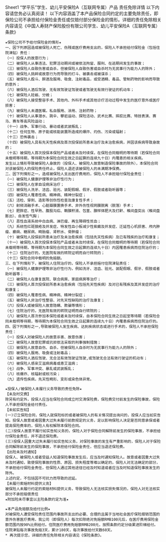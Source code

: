 Sheet1
	“学平乐”学生、幼儿平安保险A（互联网专属）产品
	责任免除详情
	以下内容请您务必认真阅读！
	以下内容涵盖了本产品保险合同约定的主要免除责任，即保险公司不承担给付保险金责任或仅赔付部分保险金的情形。详细的责任免除相关内容请见《中国人寿财产保险股份有限公司学生、幼儿平安保险A（互联网专属）条款》
	 
	★保险公司不予给付保险金的情形★
	一、因下列原因造成被保险人死亡、伤残或医疗费用支出的，保险人不承担给付保险金（包括住院津贴）责任：
	（一）投保人的故意行为；
	（二）被保险人从事违法、犯罪活动期间或被依法拘留、服刑、在逃期间发生的事故；
	（三）被保险人自致伤害或自杀，但被保险人自致伤害或自杀时为无民事行为能力人的除外；
	（四）被保险人挑衅或故意行为而导致的打斗、被袭击或被谋杀；
	（五）被保险人殴斗、醉酒及服用、吸食、注射毒品，或受酒精、毒品、管制药物的影响而导致的意外；
	（六）被保险人酒后驾驶、无有效驾驶证驾驶或者驾驶无有效行驶证的机动车；
	（七）被保险人妊娠、分娩；
	（八）被保险人接受整容手术、其他内、外科手术或其他诊疗活动过程中发生的医疗意外或医疗损害；
	（九）被保险人未遵医嘱，私自服用、涂用、注射药物；
	（十）被保险人从事潜水、跳伞、攀岩运动、探险活动、武术比赛、摔跤比赛、特技表演、赛马、赛车等高风险运动；
	（十一）战争、军事行动、暴动或者武装叛乱；
	（十二）任何生物、原子能或核能装置所造成的爆炸、灼伤、污染或辐射；
	（十三）恐怖袭击；
	（十四）被保险人具有先天性疾病及首次投保前所患未治疗及未治愈疾病，并因该疾病导致身故的；
	（十五）被保险人首次投保本保险产品或者未及时续保，在保险合同载明的等待期（若保险合同未载明等待期，等待期为本保险合同生效之日起算的连续九十日）内罹患的相关疾病。
	发生以上情形导致被保险人身故的（投保人、被保险人故意制造保险事故的除外），本保险合同对该被保险人的保险责任终止，保险人退还该被保险人的未满期净保费。
	二、因下列情形之一，造成被保险人支出医疗费用的，保险人不承担赔付保险金责任：
	（一）被保险人健康护理等非治疗性行为；
	（二）被保险人在家自设病床治疗；
	（三）被保险人洗牙、洁齿、验光、装配假眼、假牙、假肢或者助听器等；
	（四）被保险人罹患性病、精神病、精神分裂症；
	（五）活检、穿刺、造影等创伤性检查及康复性手术；
	（六）射频消融手术、心脏瓣膜置换手术、非外伤性视网膜脱离（脱落）手术；
	（七）肥胖症、性早熟、腹股沟疝、鞘膜积液、包茎、腺样体肥大及打鼾、椎间盘突出（椎间盘膨出）、自发性气胸；
	（八）恶性血液系统中白血病、淋巴瘤、再生障碍性贫血；
	（九）系统性红斑狼疮及并发症、特发性血小板减少性紫癜及并发症、迁延性心机损害、颅内肿瘤、癫痫、糖尿病、畸胎瘤、肾积水、骨肿瘤；
	（十）被保险人投保前所患未治疗及未治愈疾病（包括先天性疾病）及已有残疾的治疗和康复；
	（十一）被保险人首次投保本保险产品或者未及时续保，在保险合同载明的等待期（若保险合同未载明等待期，等待期为本保险合同生效之日起算的连续九十日）内因罹患疾病而住院治疗的；
	（十二）住院治疗的，无医院有效的转院证明而自行转院的；
	（十三）保险合同中载明的免赔额。
	三、在下列情形下，被保险人住院治疗的，保险人不承担赔付住院津贴责任：
	（一）被保险人健康护理等非治疗性行为，例如洗牙、洁齿、验光、装配假眼、假牙、假肢或者助听器等；
	（二）被保险人在康复医院、联合病房、家庭病房等治疗；
	（三）被保险人首次投保前所患未治愈疾病（包括先天性疾病）及对已有残疾及其并发症的治疗和康复；
	（四）被保险人罹患性病、精神病、精神分裂症；
	（五）被保险人非治疗性整容、对先天性缺陷的治疗及康复；
	（六）投保人或被保险人故意隐瞒、欺骗等情形；
	（七）住院治疗的，无医院有效的转院证明而自行转院的；
	（八）被保险人首次参加本保险或者未及时续保，自本保险合同生效之日起至等待期（若保险合同未载明等待期，等待期为本保险合同生效之日起算的连续九十日）内罹患疾病而住院治疗的。
	四、因下列情形之一,导致被保险人发生疾病、达到疾病状态或进行手术的，保险人不承担保险责任：
	（一）投保人对被保险人的故意杀害、故意伤害；
	（二）被保险人故意犯罪或抗拒依法采取的刑事强制措施；
	（三）被保险人故意自伤、自杀，但被保险人自杀时为无民事行为能力人的除外；
	（四）被保险人服用、吸食或注射毒品；
	（五）被保险人酒后驾驶、无合法有效驾驶证驾驶,或驾驶无合法有效行驶证的机动车；
	（六）被保险人感染艾滋病病毒或患艾滋病；
	（七）战争、军事冲突、暴乱或武装叛乱；
	（八）核爆炸、核辐射或核污染；
	（九）遗传性疾病，先天性畸形、变形或染色体异常。

	★投保人/被保险人未履行义务导致的责任免除★
	【未及时交费】
	除另有约定外，投保人应当在保险合同成立时交清保险费，保险费交付前发生的保险事故，保险人不承担保险金给付责任。
	【未如实告知】
	(一)订立保险合同，保险人就保险标的或者被保险人的有关情况提出询问的，投保人应当如实告知。投保人故意或者因重大过失未履行前款规定的义务，足以影响保险人决定是否同意承保或者提高保险费率的，保险人有权解除本保险合同。
	(二)投保人故意不履行如实告知义务的，保险人对于保险合同解除前发生的保险事故，不承担给付保险金责任，并不退还保险费。
	(三)投保人因重大过失未履行如实告知义务，对保险事故的发生有严重影响的，保险人对于保险合同解除前发生的保险事故，不承担给付保险金责任，但应当退还保险费。
	【出险未及时通知】
	投保人、被保险人或者受益人知道保险事故发生后，应当及时通知保险人。故意或者因重大过失未及时通知，致使保险事故的性质、原因、损失程度等难以确定的，保险人对无法确定的部分，不承担给付保险金责任，但保险人通过其他途径已经及时知道或者应当及时知道保险事故发生的除外。
	上述约定，不包括因不可抗力而导致的迟延。
	【未履行索赔材料提供义务】
	被保险人未履行约定的索赔材料提供义务，导致保险人无法核实损失情况的，保险人对无法核实部分不承担赔偿责任
	★附加险未尽事宜以主险条款约定为准★

	★本产品免赔额及给付比例★
	对被保险人遭受保险责任范围内事故所支出的必要、合理的且属于当地社会医疗保险报销范围的意外伤害医疗费用，我公司（即保险人）每次扣除绝对免赔额RMB100元后，在医疗费用保险金额范围内按90%比例给付。住院医疗费用免赔额RMB200元，按照条款约定分级累进阶梯给付。住院津贴每次事故免赔3天，累计180天，每次事故给付天数60天。
	* 再次提示您，详细的责任免除相关内容请见《保险条款》。


